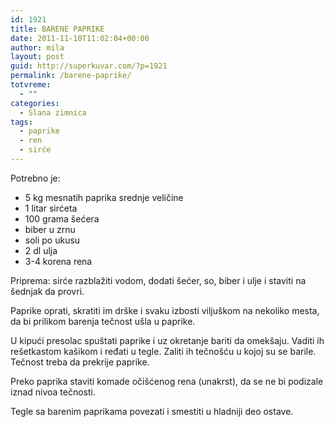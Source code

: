 ```yaml
---
id: 1921
title: BARENE PAPRIKE
date: 2011-11-10T11:02:04+00:00
author: mila
layout: post
guid: http://superkuvar.com/?p=1921
permalink: /barene-paprike/
totvreme:
  - ""
categories:
  - Slana zimnica
tags:
  - paprike
  - ren
  - sirće
---
```

Potrebno je:

  * 5 kg mesnatih paprika srednje veličine
  * 1 litar sirćeta
  * 100 grama šećera
  * biber u zrnu
  * soli po ukusu
  * 2 dl ulja
  * 3-4 korena rena

Priprema: sirće razblažiti vodom, dodati šećer, so, biber i ulje i staviti na šednjak da provri.

Paprike oprati, skratiti im drške i svaku izbosti viljuškom na nekoliko mesta, da bi prilikom barenja tečnost ušla u paprike.

U kipući presolac spuštati paprike i uz okretanje bariti da omekšaju. Vaditi ih rešetkastom kašikom i ređati u tegle. Zaliti ih tečnošću u kojoj su se barile. Tečnost treba da prekrije paprike.

Preko paprika staviti komade očišćenog rena (unakrst), da se ne bi podizale iznad nivoa tečnosti.

Tegle sa barenim paprikama povezati i smestiti u hladniji deo ostave.